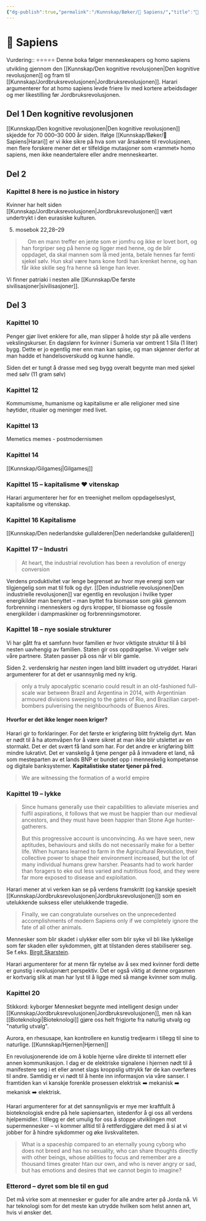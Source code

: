 ```yaml
---
{"dg-publish":true,"permalink":"/Kunnskap/Bøker/📗 Sapiens/","title":"📗 Sapiens","tags":["historie","bok"]}
---
```



# 📗 Sapiens

Vurdering:: ⭐⭐⭐⭐⭐
Denne boka følger menneskeapers og homo sapiens utvikling gjennom den [[Kunnskap/Den kognitive revolusjonen\|Den kognitive revolusjonen]] og fram til [[Kunnskap/Jordbruksrevolusjonen\|Jordbruksrevolusjonen]].
Harari argumenterer for at homo sapiens levde friere liv med kortere arbeidsdager og mer likestilling før Jordbruksrevolusjonen. 

## Del 1 Den kognitive revolusjonen
[[Kunnskap/Den kognitive revolusjonen\|Den kognitive revolusjonen]] skjedde for 70 000–30 000 år siden. Ifølge [[Kunnskap/Bøker/📗 Sapiens\|Harari]] er vi ikke sikre på hva som var årsakene til revolusjonen, men flere forskere mener det er tilfeldige mutasjoner som «rammet» homo sapiens, men ikke neandertalere eller andre menneskearter.

## Del 2

### Kapittel 8 here is no justice in history
Kvinner har helt siden [[Kunnskap/Jordbruksrevolusjonen\|Jordbruksrevolusjonen]] vært undertrykt i den eurasiske kulturen. 

5. mosebok 22,28–29
>     Om en mann treffer en jente som er jomfru og ikke er lovet bort, og han forgriper seg på henne og ligger med henne, og de blir oppdaget, da skal mannen som lå med jenta, betale hennes far femti sjekel sølv. Hun skal være hans kone fordi han krenket henne, og han får ikke skille seg fra henne så lenge han lever.

Vi finner patriaki i nesten alle [[Kunnskap/De første sivilisasjoner\|sivilisasjoner]]. 

## Del 3

### Kapittel 10
Penger gjør livet enklere for alle, man slipper å holde styr på alle verdens vekslingskurser. 
En dagslønn for kvinner i Sumeria var omtrent 1 Sila (1 liter) bygg. Dette er jo egentlig mer enn man kan spise, og man skjønner derfor at man hadde et handelsoverskudd og kunne handle.

Siden det er tungt å drasse med seg bygg overalt begynte man med sjekel med sølv (11 gram sølv)

### Kapittel 12
Kommumisme, humanisme og kapitalisme er alle religioner med sine høytider, ritualer og meninger med livet.

### Kapittel 13
Memetics memes - postmodernismen 

### Kapittel 14
[[Kunnskap/Gilgamesj\|Gilgamesj]] 

### Kapittel 15 – kapitalisme ❤️ vitenskap
Harari argumenterer her for en treenighet mellom oppdagelseslyst, kapitalisme og vitenskap. 
<style> .container {font-family: sans-serif; text-align: center;} .button-wrapper button {z-index: 1;height: 40px; width: 100px; margin: 10px;padding: 5px;} .excalidraw .App-menu_top .buttonList { display: flex;} .excalidraw-wrapper { height: 800px; margin: 50px; position: relative;} :root[dir="ltr"] .excalidraw .layer-ui__wrapper .zen-mode-transition.App-menu_bottom--transition-left {transform: none;} </style><script src="https://cdn.jsdelivr.net/npm/react@17/umd/react.production.min.js"></script><script src="https://cdn.jsdelivr.net/npm/react-dom@17/umd/react-dom.production.min.js"></script><script type="text/javascript" src="https://cdn.jsdelivr.net/npm/@excalidraw/excalidraw@0/dist/excalidraw.production.min.js"></script><div id="harari_sapiens_kapitalisme_vitenskap_og_oppdagelseslystexcalidraw.md1"></div><script>(function(){const InitialData={"type":"excalidraw","version":2,"source":"https://github.com/zsviczian/obsidian-excalidraw-plugin/releases/tag/2.2.7","elements":[{"type":"line","version":178,"versionNonce":331385626,"index":"a0","isDeleted":false,"id":"w3cwKusXXmI9kJCuYgYap","fillStyle":"hachure","strokeWidth":1,"strokeStyle":"solid","roughness":0,"opacity":100,"angle":6.115816056064698,"x":-156.7726888695227,"y":12.909581768650987,"strokeColor":"#000000","backgroundColor":"transparent","width":181.0453777390456,"height":164.18083646269804,"seed":1681703496,"groupIds":[],"frameId":null,"roundness":null,"boundElements":[],"updated":1720770503303,"link":null,"locked":false,"startBinding":null,"endBinding":null,"lastCommittedPoint":null,"startArrowhead":null,"endArrowhead":null,"points":[[0,0],[0,0],[108,-138],[181.0453777390456,26.180836462698032],[0,0]]},{"type":"text","version":40,"versionNonce":1857342342,"index":"a1","isDeleted":false,"id":"frtQhVvP","fillStyle":"hachure","strokeWidth":1,"strokeStyle":"solid","roughness":0,"opacity":100,"angle":0,"x":-113.75,"y":45.5,"strokeColor":"#000000","backgroundColor":"transparent","width":108.58000183105469,"height":25,"seed":1769370680,"groupIds":[],"frameId":null,"roundness":null,"boundElements":[],"updated":1720770503303,"link":null,"locked":false,"fontSize":20,"fontFamily":1,"text":"Kapitalisme","rawText":"Kapitalisme","textAlign":"left","verticalAlign":"top","containerId":null,"originalText":"Kapitalisme","autoResize":true,"lineHeight":1.25},{"type":"text","version":71,"versionNonce":477370330,"index":"a2","isDeleted":false,"id":"jJy79x2g","fillStyle":"hachure","strokeWidth":1,"strokeStyle":"solid","roughness":0,"opacity":100,"angle":1.1108940186339264,"x":-41.60364308937011,"y":-81.34710097167378,"strokeColor":"#000000","backgroundColor":"transparent","width":90.10000610351562,"height":25,"seed":2104321352,"groupIds":[],"frameId":null,"roundness":null,"boundElements":[],"updated":1720770503303,"link":null,"locked":false,"fontSize":20,"fontFamily":1,"text":"Vitenskap","rawText":"Vitenskap","textAlign":"left","verticalAlign":"top","containerId":null,"originalText":"Vitenskap","autoResize":true,"lineHeight":1.25},{"type":"text","version":107,"versionNonce":643656390,"index":"a3","isDeleted":false,"id":"7BVcFhZr","fillStyle":"hachure","strokeWidth":1,"strokeStyle":"solid","roughness":0,"opacity":100,"angle":5.280675829047233,"x":-185.26494055228667,"y":-82.43978775097601,"strokeColor":"#000000","backgroundColor":"transparent","width":115.58000946044922,"height":25,"seed":711362120,"groupIds":[],"frameId":null,"roundness":null,"boundElements":[],"updated":1720770503303,"link":null,"locked":false,"fontSize":20,"fontFamily":1,"text":"Oppdagelser","rawText":"Oppdagelser","textAlign":"left","verticalAlign":"top","containerId":null,"originalText":"Oppdagelser","autoResize":true,"lineHeight":1.25}],"appState":{"theme":"light","viewBackgroundColor":"#ffffff","currentItemStrokeColor":"#000000","currentItemBackgroundColor":"transparent","currentItemFillStyle":"hachure","currentItemStrokeWidth":1,"currentItemStrokeStyle":"solid","currentItemRoughness":0,"currentItemOpacity":100,"currentItemFontFamily":1,"currentItemFontSize":20,"currentItemTextAlign":"left","currentItemStartArrowhead":null,"currentItemEndArrowhead":"arrow","scrollX":268.9645304502043,"scrollY":185.67742447344435,"zoom":{"value":1},"currentItemRoundness":"round","gridSize":null,"gridColor":{"Bold":"#C9C9C9FF","Regular":"#EDEDEDFF"},"colorPalette":{},"currentStrokeOptions":null,"previousGridSize":null,"frameRendering":{"enabled":true,"clip":true,"name":true,"outline":true},"objectsSnapModeEnabled":false},"files":{}};InitialData.scrollToContent=true;App=()=>{const e=React.useRef(null),t=React.useRef(null),[n,i]=React.useState({width:void 0,height:void 0});return React.useEffect(()=>{i({width:t.current.getBoundingClientRect().width,height:t.current.getBoundingClientRect().height});const e=()=>{i({width:t.current.getBoundingClientRect().width,height:t.current.getBoundingClientRect().height})};return window.addEventListener("resize",e),()=>window.removeEventListener("resize",e)},[t]),React.createElement(React.Fragment,null,React.createElement("div",{className:"excalidraw-wrapper",ref:t},React.createElement(ExcalidrawLib.Excalidraw,{ref:e,width:n.width,height:n.height,initialData:InitialData,viewModeEnabled:!0,zenModeEnabled:!0,gridModeEnabled:!1})))},excalidrawWrapper=document.getElementById("harari_sapiens_kapitalisme_vitenskap_og_oppdagelseslystexcalidraw.md1");ReactDOM.render(React.createElement(App),excalidrawWrapper);})();</script>

### Kapittel 16 Kapitalisme
[[Kunnskap/Den nederlandske gullalderen\|Den nederlandske gullalderen]]

### Kapittel 17 – Industri
> At heart, the industrial revolution has been a revolution of energy conversion

Verdens produktivitet var lenge begrenset av hvor mye energi som var tilgjengelig som mat til folk og dyr. [[Den industrielle revolusjonen\|Den industrielle revolusjonen]] var egentlig en revolusjon i hvilke typer energikilder man benyttet – man byttet fra biomasse som gikk gjennom forbrenning i menneskers og dyrs kropper, til biomasse og fossile energikilder i dampmaskiner og forbrenningsmotorer.

### Kapittel 18 – nye sosiale strukturer
Vi har gått fra et samfunn hvor familien er hvor viktigste struktur til å bli nesten uavhengig av familien. Staten gir oss oppdragelse. Vi velger selv våre partnere. Staten passer på oss når vi blir gamle.

Siden 2. verdenskrig har *nesten* ingen land blitt invadert og utryddet. Harari argumenterer for at det er usannsynlig med ny krig.

> only a truly apocalyptic scenario could result in an old-fashioned full-scale war between Brazil and Argentina in 2014, with Argentinian armoured divisions sweeping to the gates of Rio, and Brazilian carpet-bombers pulverising the neighbourhoods of Buenos Aires.

#### Hvorfor er det ikke lenger noen kriger?
Harari gir to forklaringer. For det første er krigføring blitt fryktelig dyrt. Man er nødt til å ha atomvåpen for å være sikret at man ikke blir utslettet av en stormakt. Det er det svært få land som har. For det andre er krigføring blitt mindre lukrativt. Det er vanskelig å tjene penger på å innvadere et land, nå som mesteparten av et lands BNP er bundet opp i menneskelig kompetanse og digitale banksystemer. **Kapitalistiske stater tjener på fred**.

> We are witnessing the formation of a world empire

### Kapittel 19 – lykke
> Since humans generally use their capabilities to alleviate miseries and fulfil aspirations, it follows that we must be happier than our medieval ancestors, and they must have been happier than Stone Age hunter-gatherers. 
> 
> But this progressive account is unconvincing. As we have seen, new aptitudes, behaviours and skills do not necessarily make for a better life. When humans learned to farm in the Agricultural Revolution, their collective power to shape their environment increased, but the lot of many individual humans grew harsher. Peasants had to work harder than foragers to eke out less varied and nutritious food, and they were far more exposed to disease and exploitation.

Harari mener at vi verken kan se på verdens framskritt (og kanskje spesielt [[Kunnskap/Jordbruksrevolusjonen\|Jordbruksrevolusjonen]]) som en utelukkende suksess eller utelukkende tragedie. 

> Finally, we can congratulate ourselves on the unprecedented accomplishments of modern Sapiens only if we completely ignore the fate of all other animals.

Mennesker som blir skadet i ulykker eller som blir syke vil bli like lykkelige som før skaden eller sykdommen, gitt at tilstanden deres stabiliserer seg. Se f.eks. 
[Birgit Skarstein](https://en.wikipedia.org/wiki/Birgit%20Skarstein).  

Harari argumenterer for at menn får nytelse av å sex med kvinner fordi dette er gunstig i evolusjonært perspektiv. Det er også viktig at denne orgasmen er kortvarig slik at man har lyst til å ligge med så mange kvinner som mulig.

### Kapittel 20
Stikkord: kyborger
Mennesket begynte med intelligent design under [[Kunnskap/Jordbruksrevolusjonen\|Jordbruksrevolusjonen]], men nå kan [[Bioteknologi\|Bioteknologi]] gjøre oss helt frigjorte fra naturlig utvalg og "naturlig utvalg".

Aurora, en rhesusape, kan kontrollere en kunstig tredjearm i tillegg til sine to naturlige. [[Kunnskap/Hjernen\|Hjernen]]

En revolusjonerende ide om å koble hjerne våre direkte til internett eller annen kommunikasjon. I dag er de elektriske signalene i hjernen nødt til å manifestere seg i et eller annet slags kroppslig uttrykk før de kan overføres til andre. Samtidig er vi nødt til å hente inn informasjon via våre sanser. I framtiden kan vi kanskje forenkle prosessen elektrisk ➡️ mekanisk ➡️ mekanisk ➡️ elektrisk.

Harari argumenterer for at det sannsynligvis er mye mer kraftfullt å bioteknologisk endre på hele sapiensarten, istedenfor å gi oss all verdens hjelpemidler. I tillegg er det umulig for oss å stoppe utviklingen mot supermennesker – vi kommer alltid til å rettferdiggjøre det med å si at vi jobber for å hindre sykdommer og øke livskvaliteten.

> What is a spaceship compared to an eternally young cyborg who does not breed and has no sexuality, who can share thoughts directly with other beings, whose abilities to focus and remember are a thousand times greater htan our own, and who is never angry or sad, but has emotions and desires that we cannot begin to imagine?

### Etterord – dyret som ble til en gud
Det må virke som at mennesker er guder for alle andre arter på Jorda nå. Vi har teknologi som for det meste kan utrydde hvilken som helst annen art, hvis vi ønsker det.
